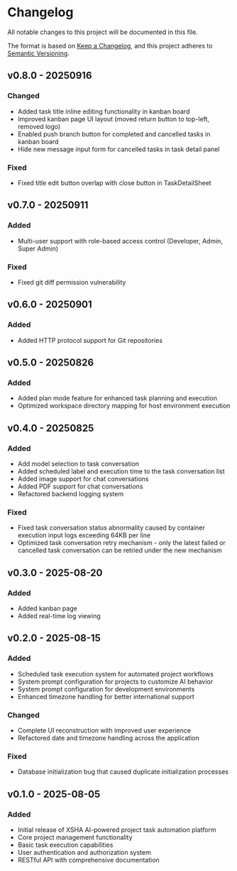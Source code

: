 # Changelog

All notable changes to this project will be documented in this file.

The format is based on [Keep a Changelog](https://keepachangelog.com/en/1.0.0/), and this project adheres to [Semantic Versioning](https://semver.org/spec/v2.0.0.html).

## v0.8.0 - 20250916

### Changed

- Added task title inline editing functionality in kanban board
- Improved kanban page UI layout (moved return button to top-left, removed logo)
- Enabled push branch button for completed and cancelled tasks in kanban board
- Hide new message input form for cancelled tasks in task detail panel

### Fixed

- Fixed title edit button overlap with close button in TaskDetailSheet

## v0.7.0 - 20250911

### Added

- Multi-user support with role-based access control (Developer, Admin, Super Admin)

### Fixed

- Fixed git diff permission vulnerability

## v0.6.0 - 20250901

### Added

- Added HTTP protocol support for Git repositories

## v0.5.0 - 20250826

### Added

- Added plan mode feature for enhanced task planning and execution
- Optimized workspace directory mapping for host environment execution

## v0.4.0 - 20250825

### Added

- Add model selection to task conversation
- Added scheduled label and execution time to the task conversation list
- Added image support for chat conversations
- Added PDF support for chat conversations
- Refactored backend logging system

### Fixed

- Fixed task conversation status abnormality caused by container execution input logs exceeding 64KB per line
- Optimized task conversation retry mechanism - only the latest failed or cancelled task conversation can be retried under the new mechanism

## v0.3.0 - 2025-08-20

### Added

- Added kanban page
- Added real-time log viewing

## v0.2.0 - 2025-08-15

### Added

- Scheduled task execution system for automated project workflows
- System prompt configuration for projects to customize AI behavior
- System prompt configuration for development environments
- Enhanced timezone handling for better international support

### Changed

- Complete UI reconstruction with improved user experience
- Refactored date and timezone handling across the application

### Fixed

- Database initialization bug that caused duplicate initialization processes

## v0.1.0 - 2025-08-05

### Added

- Initial release of XSHA AI-powered project task automation platform
- Core project management functionality
- Basic task execution capabilities
- User authentication and authorization system
- RESTful API with comprehensive documentation

